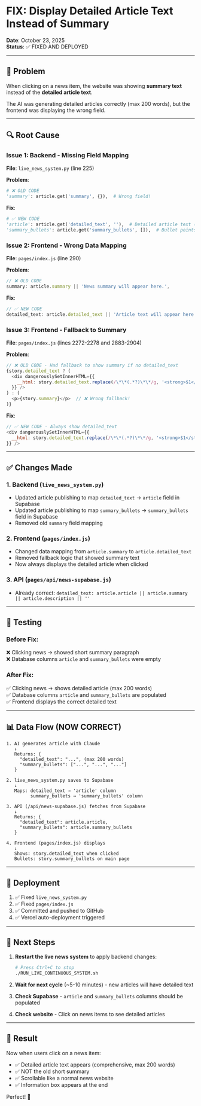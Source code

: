 # FIX: Display Detailed Article Text Instead of Summary

**Date**: October 23, 2025  
**Status**: ✅ FIXED AND DEPLOYED

---

## 🐛 Problem

When clicking on a news item, the website was showing **summary text** instead of the **detailed article text**.

The AI was generating detailed articles correctly (max 200 words), but the frontend was displaying the wrong field.

---

## 🔍 Root Cause

### Issue 1: Backend - Missing Field Mapping
**File**: `live_news_system.py` (line 225)

**Problem**:
```python
# ❌ OLD CODE
'summary': article.get('summary', {}),  # Wrong field!
```

**Fix**:
```python
# ✅ NEW CODE
'article': article.get('detailed_text', ''),  # Detailed article text (max 200 words)
'summary_bullets': article.get('summary_bullets', []),  # Bullet points
```

### Issue 2: Frontend - Wrong Data Mapping
**File**: `pages/index.js` (line 290)

**Problem**:
```javascript
// ❌ OLD CODE
summary: article.summary || 'News summary will appear here.',
```

**Fix**:
```javascript
// ✅ NEW CODE
detailed_text: article.detailed_text || 'Article text will appear here.',
```

### Issue 3: Frontend - Fallback to Summary
**File**: `pages/index.js` (lines 2272-2278 and 2883-2904)

**Problem**:
```javascript
// ❌ OLD CODE - Had fallback to show summary if no detailed_text
{story.detailed_text ? (
  <div dangerouslySetInnerHTML={{
    __html: story.detailed_text.replace(/\*\*(.*?)\*\*/g, '<strong>$1</strong>')
  }} />
) : (
  <p>{story.summary}</p>  // ❌ Wrong fallback!
)}
```

**Fix**:
```javascript
// ✅ NEW CODE - Always show detailed_text
<div dangerouslySetInnerHTML={{
  __html: story.detailed_text.replace(/\*\*(.*?)\*\*/g, '<strong>$1</strong>')
}} />
```

---

## ✅ Changes Made

### 1. Backend (`live_news_system.py`)
- Updated article publishing to map `detailed_text` → `article` field in Supabase
- Updated article publishing to map `summary_bullets` → `summary_bullets` field in Supabase
- Removed old `summary` field mapping

### 2. Frontend (`pages/index.js`)
- Changed data mapping from `article.summary` to `article.detailed_text`
- Removed fallback logic that showed summary text
- Now always displays the detailed article when clicked

### 3. API (`pages/api/news-supabase.js`)
- Already correct: `detailed_text: article.article || article.summary || article.description || ''`

---

## 🧪 Testing

### Before Fix:
❌ Clicking news → showed short summary paragraph  
❌ Database columns `article` and `summary_bullets` were empty

### After Fix:
✅ Clicking news → shows detailed article (max 200 words)  
✅ Database columns `article` and `summary_bullets` are populated  
✅ Frontend displays the correct detailed text  

---

## 📊 Data Flow (NOW CORRECT)

```
1. AI generates article with Claude
   ↓
   Returns: {
     "detailed_text": "...", (max 200 words)
     "summary_bullets": ["...", "...", "..."]
   }

2. live_news_system.py saves to Supabase
   ↓
   Maps: detailed_text → 'article' column
         summary_bullets → 'summary_bullets' column

3. API (/api/news-supabase.js) fetches from Supabase
   ↓
   Returns: {
     "detailed_text": article.article,
     "summary_bullets": article.summary_bullets
   }

4. Frontend (pages/index.js) displays
   ↓
   Shows: story.detailed_text when clicked
   Bullets: story.summary_bullets on main page
```

---

## 🚀 Deployment

1. ✅ Fixed `live_news_system.py`
2. ✅ Fixed `pages/index.js`
3. ✅ Committed and pushed to GitHub
4. ✅ Vercel auto-deployment triggered

---

## 📝 Next Steps

1. **Restart the live news system** to apply backend changes:
   ```bash
   # Press Ctrl+C to stop
   ./RUN_LIVE_CONTINUOUS_SYSTEM.sh
   ```

2. **Wait for next cycle** (~5-10 minutes) - new articles will have detailed text

3. **Check Supabase** - `article` and `summary_bullets` columns should be populated

4. **Check website** - Click on news items to see detailed articles

---

## 🎉 Result

Now when users click on a news item:
- ✅ Detailed article text appears (comprehensive, max 200 words)
- ✅ NOT the old short summary
- ✅ Scrollable like a normal news website
- ✅ Information box appears at the end

Perfect! 🚀

